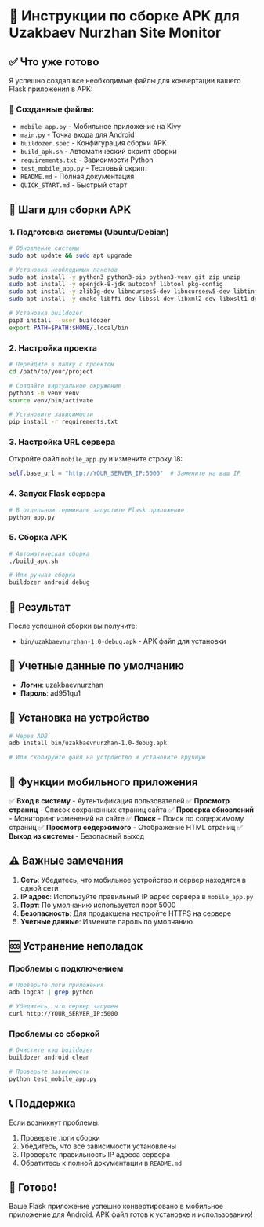 # 🚀 Инструкции по сборке APK для Uzakbaev Nurzhan Site Monitor

## ✅ Что уже готово

Я успешно создал все необходимые файлы для конвертации вашего Flask приложения в APK:

### 📁 Созданные файлы:
- `mobile_app.py` - Мобильное приложение на Kivy
- `main.py` - Точка входа для Android
- `buildozer.spec` - Конфигурация сборки APK
- `build_apk.sh` - Автоматический скрипт сборки
- `requirements.txt` - Зависимости Python
- `test_mobile_app.py` - Тестовый скрипт
- `README.md` - Полная документация
- `QUICK_START.md` - Быстрый старт

## 🔧 Шаги для сборки APK

### 1. Подготовка системы (Ubuntu/Debian)

```bash
# Обновление системы
sudo apt update && sudo apt upgrade

# Установка необходимых пакетов
sudo apt install -y python3 python3-pip python3-venv git zip unzip
sudo apt install -y openjdk-8-jdk autoconf libtool pkg-config
sudo apt install -y zlib1g-dev libncurses5-dev libncursesw5-dev libtinfo5
sudo apt install -y cmake libffi-dev libssl-dev libxml2-dev libxslt1-dev

# Установка buildozer
pip3 install --user buildozer
export PATH=$PATH:$HOME/.local/bin
```

### 2. Настройка проекта

```bash
# Перейдите в папку с проектом
cd /path/to/your/project

# Создайте виртуальное окружение
python3 -m venv venv
source venv/bin/activate

# Установите зависимости
pip install -r requirements.txt
```

### 3. Настройка URL сервера

Откройте файл `mobile_app.py` и измените строку 18:

```python
self.base_url = "http://YOUR_SERVER_IP:5000"  # Замените на ваш IP
```

### 4. Запуск Flask сервера

```bash
# В отдельном терминале запустите Flask приложение
python app.py
```

### 5. Сборка APK

```bash
# Автоматическая сборка
./build_apk.sh

# Или ручная сборка
buildozer android debug
```

## 📱 Результат

После успешной сборки вы получите:
- `bin/uzakbaevnurzhan-1.0-debug.apk` - APK файл для установки

## 🔑 Учетные данные по умолчанию

- **Логин**: uzakbaevnurzhan
- **Пароль**: ad951qu1

## 📲 Установка на устройство

```bash
# Через ADB
adb install bin/uzakbaevnurzhan-1.0-debug.apk

# Или скопируйте файл на устройство и установите вручную
```

## 🎯 Функции мобильного приложения

✅ **Вход в систему** - Аутентификация пользователей
✅ **Просмотр страниц** - Список сохраненных страниц сайта
✅ **Проверка обновлений** - Мониторинг изменений на сайте
✅ **Поиск** - Поиск по содержимому страниц
✅ **Просмотр содержимого** - Отображение HTML страниц
✅ **Выход из системы** - Безопасный выход

## ⚠️ Важные замечания

1. **Сеть**: Убедитесь, что мобильное устройство и сервер находятся в одной сети
2. **IP адрес**: Используйте правильный IP адрес сервера в `mobile_app.py`
3. **Порт**: По умолчанию используется порт 5000
4. **Безопасность**: Для продакшена настройте HTTPS на сервере
5. **Учетные данные**: Измените пароль по умолчанию

## 🆘 Устранение неполадок

### Проблемы с подключением
```bash
# Проверьте логи приложения
adb logcat | grep python

# Убедитесь, что сервер запущен
curl http://YOUR_SERVER_IP:5000
```

### Проблемы со сборкой
```bash
# Очистите кэш buildozer
buildozer android clean

# Проверьте зависимости
python test_mobile_app.py
```

## 📞 Поддержка

Если возникнут проблемы:
1. Проверьте логи сборки
2. Убедитесь, что все зависимости установлены
3. Проверьте правильность IP адреса сервера
4. Обратитесь к полной документации в `README.md`

## 🎉 Готово!

Ваше Flask приложение успешно конвертировано в мобильное приложение для Android. APK файл готов к установке и использованию!